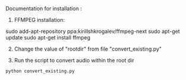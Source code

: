Documentation for installation :

1) FFMPEG installation:

sudo add-apt-repository ppa:kirillshkrogalev/ffmpeg-next
sudo apt-get update
sudo apt-get install ffmpeg

2) Change the value of "rootdir" from file "convert_existing.py"

3) Run the script to convert audio within the root dir

```
python convert_existing.py
```